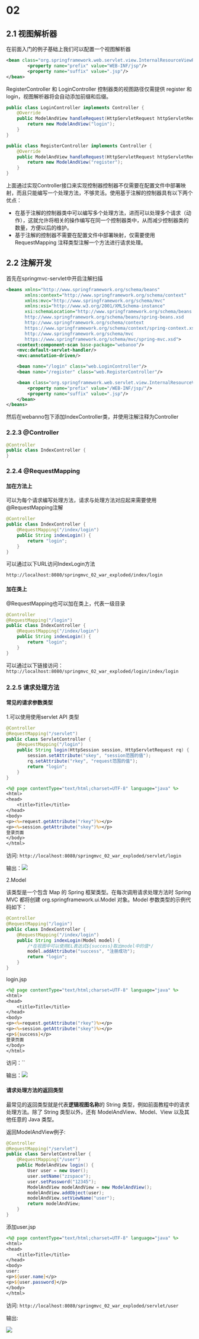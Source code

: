 # 02
## 2.1 视图解析器
在前面入门的例子基础上我们可以配置一个视图解析器
```xml
<bean class="org.springframework.web.servlet.view.InternalResourceViewResolver">
        <property name="prefix" value="WEB-INF/jsp"/>
        <property name="suffix" value=".jsp"/>
</bean>
```
RegisterController 和 LoginController 控制器类的视图路径仅需提供 register 和 login，视图解析器将会自动添加前缀和后缀。

```java
public class LoginController implements Controller {
    @Override
    public ModelAndView handleRequest(HttpServletRequest httpServletRequest, HttpServletResponse httpServletResponse) throws Exception {
        return new ModelAndView("login");
    }
}
```
```java
public class RegisterController implements Controller {
    @Override
    public ModelAndView handleRequest(HttpServletRequest httpServletRequest, HttpServletResponse httpServletResponse) throws Exception {
        return new ModelAndView("register");
    }
}
```
上面通过实现Controller接口来实现控制器控制器不仅需要在配置文件中部署映射，而且只能编写一个处理方法，不够灵活。使用基于注解的控制器具有以下两个优点：

- 在基于注解的控制器类中可以编写多个处理方法，进而可以处理多个请求（动作），这就允许将相关的操作编写在同一个控制器类中，从而减少控制器类的数量，方便以后的维护。
- 基于注解的控制器不需要在配置文件中部署映射，仅需要使用 RequestMapping 注释类型注解一个方法进行请求处理。
## 2.2 注解开发
首先在springmvc-servlet中开启注解扫描
```xml
<beans xmlns="http://www.springframework.org/schema/beans"
       xmlns:context="http://www.springframework.org/schema/context"
       xmlns:mvc="http://www.springframework.org/schema/mvc"
       xmlns:xsi="http://www.w3.org/2001/XMLSchema-instance"
       xsi:schemaLocation="http://www.springframework.org/schema/beans
       http://www.springframework.org/schema/beans/spring-beans.xsd
       http://www.springframework.org/schema/context
       https://www.springframework.org/schema/context/spring-context.xsd
       http://www.springframework.org/schema/mvc
       https://www.springframework.org/schema/mvc/spring-mvc.xsd">
    <context:component-scan base-package="webanoo"/>
    <mvc:default-servlet-handler/>
    <mvc:annotation-driven/>

    <bean name="/login" class="web.LoginController"/>
    <bean name="/register" class="web.RegisterController"/>

    <bean class="org.springframework.web.servlet.view.InternalResourceViewResolver" id="internalResourceViewResolver">
        <property name="prefix" value="/WEB-INF/jsp/"/>
        <property name="suffix" value=".jsp"/>
    </bean>
</beans>
```
然后在webanno包下添加IndexController类，并使用注解注释为Controller

### 2.2.3 @Controller
```java
@Controller
public class IndexController {
}
```
### 2.2.4 @RequestMapping

#### 加在方法上
可以为每个请求编写处理方法，请求与处理方法对应起来需要使用@RequestMapping注解
```java
@Controller
public class IndexController {
    @RequestMapping("/index/login")
    public String indexLogin() {
        return "login";
    }
}
```

可以通过以下URL访问IndexLogin方法

`http://localhost:8080/springmvc_02_war_exploded/index/login`
#### 加在类上
@RequestMapping也可以加在类上，代表一级目录
```java
@Controller
@RequestMapping("/login")
public class IndexController {
    @RequestMapping("/index/login")
    public String indexLogin() {
        return "login";
    }
}
```
可以通过以下链接访问：
`http://localhost:8080/springmvc_02_war_exploded/login/index/login`

### 2.2.5 请求处理方法

#### 常见的请求参数类型

1.可以使用使用servlet API 类型

```java
@Controller
@RequestMapping("/servlet")
public class ServletController {
    @RequestMapping("/login")
    public String login(HttpSession session, HttpServletRequest rq) {
        session.setAttribute("skey", "session范围的值");
        rq.setAttribute("rkey", "request范围的值");
        return "login";
    }
}
```

```jsp
<%@ page contentType="text/html;charset=UTF-8" language="java" %>
<html>
<head>
    <title>Title</title>
</head>
<body>
<p><%=request.getAttribute("rkey")%></p>
<p><%=session.getAttribute("skey")%></p>
登录页面
</body>
</html>
```

访问: `http://localhost:8080/springmvc_02_war_exploded/servlet/login`

输出：![](https://github.com/wuzheng228/springmvc-study/blob/master/images/Servlet%20API.png?raw=true)

2.Model

该类型是一个包含 Map 的 Spring 框架类型。在每次调用请求处理方法时 Spring MVC 都将创建 org.springframework.ui.Model 对象。Model 参数类型的示例代码如下：

```java
@Controller
@RequestMapping("/login")
public class IndexController {
    @RequestMapping("/index/login")
    public String indexLogin(Model model) {
        /*在视图中可以使用EL表达式${success}取出model中的值*/
        model.addAttribute("success", "注册成功");
        return "login";
    }
}
```

login.jsp

```jsp
<%@ page contentType="text/html;charset=UTF-8" language="java" %>
<html>
<head>
    <title>Title</title>
</head>
<body>
<p><%=request.getAttribute("rkey")%></p>
<p><%=session.getAttribute("skey")%></p>
<p>${success}</p>
登录页面
</body>
</html>
```

访问：``

输出：![](https://github.com/wuzheng228/springmvc-study/blob/master/images/Model%E6%B5%8B%E8%AF%95.png?raw=true)

#### 请求处理方法的返回类型

最常见的返回类型就是代表**逻辑视图名称**的 String 类型，例如前面教程中的请求处理方法。除了 String 类型以外，还有 ModelAndView、Model、View 以及其他任意的 Java 类型。

返回ModelAndView例子:

```java
@Controller
@RequestMapping("/servlet")
public class ServletController {
    @RequestMapping("/user")
    public ModelAndView login() {
        User user = new User();
        user.setName("zzspace");
        user.setPassword("12345");
        ModelAndView modelAndView = new ModelAndView();
        modelAndView.addObject(user);
        modelAndView.setViewName("user");
        return modelAndView;
    }
}
```

添加user.jsp

```jsp
<%@ page contentType="text/html;charset=UTF-8" language="java" %>
<html>
<head>
    <title>Title</title>
</head>
<body>
user:
<p>${user.name}</p>
<p>${user.password}</p>
</body>
</html>
```

访问: `http://localhost:8080/springmvc_02_war_exploded/servlet/user`

输出:

![](https://github.com/wuzheng228/springmvc-study/blob/master/images/ModelAndView%E6%B5%8B%E8%AF%95.png?raw=true)





